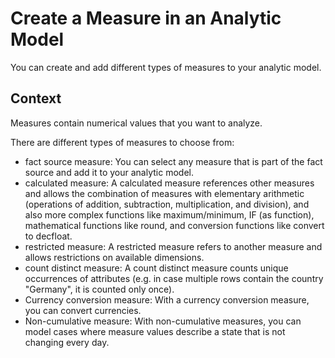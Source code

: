 <!-- loioe4cc3e8d37d9457bab52e42da00ded9f -->

# Create a Measure in an Analytic Model

You can create and add different types of measures to your analytic model.



## Context

Measures contain numerical values that you want to analyze.

There are different types of measures to choose from:

-   fact source measure: You can select any measure that is part of the fact source and add it to your analytic model.
-   calculated measure: A calculated measure references other measures and allows the combination of measures with elementary arithmetic \(operations of addition, subtraction, multiplication, and division\), and also more complex functions like maximum/minimum, IF \(as function\), mathematical functions like round, and conversion functions like convert to decfloat.
-   restricted measure: A restricted measure refers to another measure and allows restrictions on available dimensions.
-   count distinct measure: A count distinct measure counts unique occurrences of attributes \(e.g. in case multiple rows contain the country "Germany", it is counted only once\).
-   Currency conversion measure: With a currency conversion measure, you can convert currencies.
-   Non-cumulative measure: With non-cumulative measures, you can model cases where measure values describe a state that is not changing every day.

